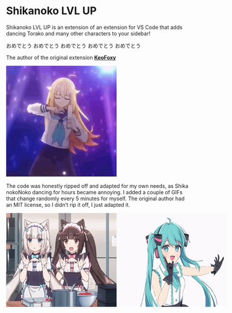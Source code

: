 # Shikanoko LVL UP

Shikanoko LVL UP is an extension of an extension for VS Code that adds dancing Torako and many other characters to your sidebar!


おめでとう
おめでとう
おめでとう
おめでとう
おめでとう

The author of the original extension
[**KeoFoxy**](https://github.com/KeoFoxy)


<img style="width:300px" src="https://github.com/KeoFoxy/shikanoko-nokonoko-koshitantan/raw/HEAD/assets/shikanoko.gif">

The code was honestly ripped off and adapted for my own needs, as Shika nokoNoko dancing for hours became annoying. I added a couple of GIFs that change randomly every 5 minutes for myself. The original author had an MIT license, so I didn’t rip it off, I just adapted it.
<div style="display: flex"> 
  <img style="width:300px" src="https://github.com/LavaExcess/Shikanoko-LVL-UP/raw/58f641d9a2d6089643d0ddab55ef115014d3a229/assets/uwu30.gif">
  <img style="width:300px" src="https://github.com/LavaExcess/Shikanoko-LVL-UP/raw/58f641d9a2d6089643d0ddab55ef115014d3a229/assets/uwu12.gif">
</div>
